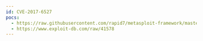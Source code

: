 ```yaml
---
id: CVE-2017-6527
pocs:
  - https://raw.githubusercontent.com/rapid7/metasploit-framework/master/modules/auxiliary/scanner/http/dnalims_file_retrieve.rb
  - https://www.exploit-db.com/raw/41578
---
```


